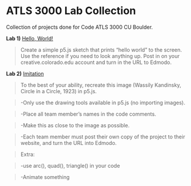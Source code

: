 # ATLS 3000 Lab Collection
Collection of projects done for Code ATLS 3000 CU Boulder.

**Lab 1)** [Hello, World!](http://creative.colorado.edu/~brst2585/Code/Lab1/lab1/ "Lab 1")
> Create a simple p5.js sketch that prints “hello world” to the screen. Use the reference if you need to look anything up. Post in on your creative.colorado.edu account and turn in the URL to Edmodo.

**Lab 2)** [Imitation](http://creative.colorado.edu/~brst2585/Code/Lab2/lab2/ "Lab 2")
> To the best of your ability, recreate this image (Wassily Kandinsky, Circle in a Circle, 1923) in p5.js. 

> -Only use the drawing tools available in p5.js (no importing images). 

> -Place all team member’s names in the code comments. 

> -Make this as close to the image as possible.

> -Each team member must post their own copy of the project to their website, and turn the URL into Edmodo.

> Extra: 

> -use arc(), quad(), triangle() in your code

> -Animate something

